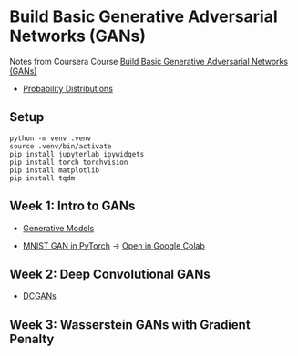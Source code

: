 # Build Basic Generative Adversarial Networks (GANs)

Notes from Coursera Course [Build Basic Generative Adversarial Networks (GANs)](https://www.coursera.org/learn/build-basic-generative-adversarial-networks-gans)

* [Probability Distributions](https://nbviewer.jupyter.org/github/thomd/coursera-build-basic-generative-adversarial-networks/blob/main/probability-distributions.ipynb)

## Setup

    python -m venv .venv
    source .venv/bin/activate
    pip install jupyterlab ipywidgets
    pip install torch torchvision
    pip install matplotlib
    pip install tqdm

## Week 1: Intro to GANs

* [Generative Models](https://nbviewer.jupyter.org/github/thomd/coursera-build-basic-generative-adversarial-networks/blob/main/generative-models.ipynb)

* [MNIST GAN in PyTorch](https://nbviewer.jupyter.org/github/thomd/coursera-build-basic-generative-adversarial-networks/blob/main/mnist-gan-pytorch.ipynb) &rarr; [Open in Google Colab](https://colab.research.google.com/github/thomd/coursera-build-basic-generative-adversarial-networks/blob/main/mnist-gan-pytorch.ipynb)

## Week 2: Deep Convolutional GANs

* [DCGANs](https://nbviewer.jupyter.org/github/thomd/coursera-build-basic-generative-adversarial-networks/blob/main/deep-convolutional-gans.ipynb)

## Week 3: Wasserstein GANs with Gradient Penalty
